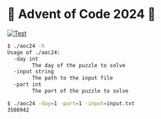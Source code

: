 # 🎁 Advent of Code 2024 🎁

[![Test](https://github.com/jskrd/advent-of-code-2024/actions/workflows/release.yml/badge.svg)](https://github.com/jskrd/advent-of-code-2024/actions/workflows/release.yml)

```sh
$ ./aoc24 -h
Usage of ./aoc24:
  -day int
    	The day of the puzzle to solve
  -input string
    	The path to the input file
  -part int
    	The part of the puzzle to solve
```

```sh
$ ./aoc24 -day=1 -part=1 -input=input.txt
3508942
```
